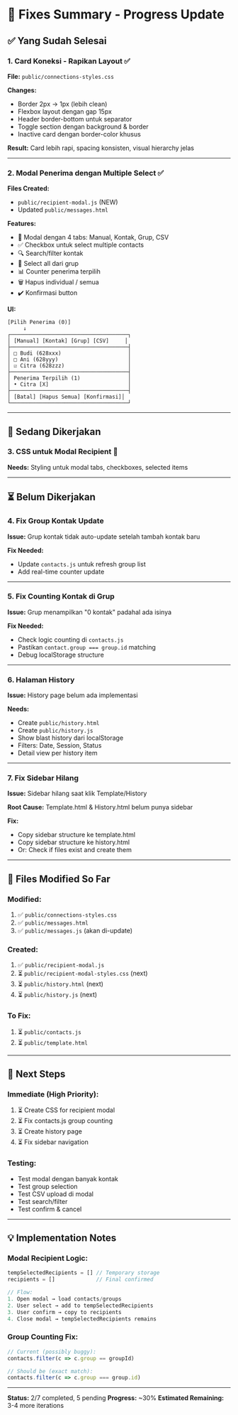 # 🔧 Fixes Summary - Progress Update

## ✅ Yang Sudah Selesai

### 1. **Card Koneksi - Rapikan Layout** ✅
**File:** `public/connections-styles.css`

**Changes:**
- Border 2px → 1px (lebih clean)
- Flexbox layout dengan gap 15px
- Header border-bottom untuk separator
- Toggle section dengan background & border
- Inactive card dengan border-color khusus

**Result:** Card lebih rapi, spacing konsisten, visual hierarchy jelas

---

### 2. **Modal Penerima dengan Multiple Select** ✅
**Files Created:**
- `public/recipient-modal.js` (NEW)
- Updated `public/messages.html`

**Features:**
- 📱 Modal dengan 4 tabs: Manual, Kontak, Grup, CSV
- ✅ Checkbox untuk select multiple contacts
- 🔍 Search/filter kontak
- 👥 Select all dari grup
- 📊 Counter penerima terpilih
- 🗑️ Hapus individual / semua
- ✔️ Konfirmasi button

**UI:**
```
[Pilih Penerima (0)]
     ↓
┌─────────────────────────────────────┐
│ [Manual] [Kontak] [Grup] [CSV]     │
├─────────────────────────────────────┤
│ □ Budi (628xxx)                     │
│ □ Ani (628yyy)                      │
│ ☑ Citra (628zzz)                    │
├─────────────────────────────────────┤
│ Penerima Terpilih (1)               │
│ • Citra [X]                         │
├─────────────────────────────────────┤
│ [Batal] [Hapus Semua] [Konfirmasi]│
└─────────────────────────────────────┘
```

---

## 🚧 Sedang Dikerjakan

### 3. **CSS untuk Modal Recipient** 🔄
**Needs:** Styling untuk modal tabs, checkboxes, selected items

---

## ⏳ Belum Dikerjakan

### 4. **Fix Group Kontak Update**
**Issue:** Grup kontak tidak auto-update setelah tambah kontak baru

**Fix Needed:**
- Update `contacts.js` untuk refresh group list
- Add real-time counter update

---

### 5. **Fix Counting Kontak di Grup**
**Issue:** Grup menampilkan "0 kontak" padahal ada isinya

**Fix Needed:**
- Check logic counting di `contacts.js`
- Pastikan `contact.group === group.id` matching
- Debug localStorage structure

---

### 6. **Halaman History**
**Issue:** History page belum ada implementasi

**Needs:**
- Create `public/history.html`
- Create `public/history.js`
- Show blast history dari localStorage
- Filters: Date, Session, Status
- Detail view per history item

---

### 7. **Fix Sidebar Hilang**
**Issue:** Sidebar hilang saat klik Template/History

**Root Cause:** Template.html & History.html belum punya sidebar

**Fix:**
- Copy sidebar structure ke template.html
- Copy sidebar structure ke history.html
- Or: Check if files exist and create them

---

## 📂 Files Modified So Far

### Modified:
1. ✅ `public/connections-styles.css`
2. ✅ `public/messages.html`
3. ✅ `public/messages.js` (akan di-update)

### Created:
1. ✅ `public/recipient-modal.js`
2. ⏳ `public/recipient-modal-styles.css` (next)
3. ⏳ `public/history.html` (next)
4. ⏳ `public/history.js` (next)

### To Fix:
1. ⏳ `public/contacts.js`
2. ⏳ `public/template.html`

---

## 🎯 Next Steps

### Immediate (High Priority):
1. ⏳ Create CSS for recipient modal
2. ⏳ Fix contacts.js group counting
3. ⏳ Create history page
4. ⏳ Fix sidebar navigation

### Testing:
- Test modal dengan banyak kontak
- Test group selection
- Test CSV upload di modal
- Test search/filter
- Test confirm & cancel

---

## 💡 Implementation Notes

### Modal Recipient Logic:
```javascript
tempSelectedRecipients = [] // Temporary storage
recipients = []             // Final confirmed

// Flow:
1. Open modal → load contacts/groups
2. User select → add to tempSelectedRecipients
3. User confirm → copy to recipients
4. Close modal → tempSelectedRecipients remains
```

### Group Counting Fix:
```javascript
// Current (possibly buggy):
contacts.filter(c => c.group == groupId)

// Should be (exact match):
contacts.filter(c => c.group === group.id)
```

---

**Status:** 2/7 completed, 5 pending
**Progress:** ~30%
**Estimated Remaining:** 3-4 more iterations
